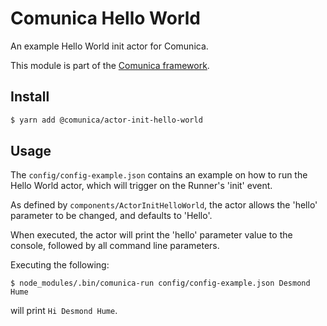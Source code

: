 # Comunica Hello World

An example Hello World init actor for Comunica.

This module is part of the [Comunica framework](https://github.com/comunica/comunica).

## Install

```bash
$ yarn add @comunica/actor-init-hello-world
```

## Usage

The `config/config-example.json` contains an example on how to run the Hello World actor,
which will trigger on the Runner's 'init' event.

As defined by `components/ActorInitHelloWorld`,
the actor allows the 'hello' parameter to be changed,
and defaults to 'Hello'.

When executed, the actor will print the 'hello' parameter value
to the console, followed by all command line parameters.

Executing the following:

```
$ node_modules/.bin/comunica-run config/config-example.json Desmond Hume
```

will print `Hi Desmond Hume`.
